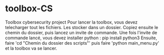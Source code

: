 # toolbox-CS
Toolbox cybersecurity project
Pour lancer la toolbox, vous devez telecharger tout les fichiers. 
Les stocker dans un dossier. Copiez ensuite le chemin du dossier, puis lancez un invite de commande. 
Une fois l'invite de commande lancé, vous devez installer python : pip install python3
Ensuite, faire 'cd "Chemin du dossier des scripts"' puis faire 'python main_menu.py' et la toolbox va se lancer. 
